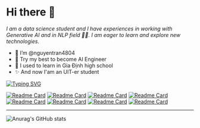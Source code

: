 # **Hi there 👋**

*I am a data science student and I have experiences in working with Generative AI and in NLP field 👨‍💻. I am eager to learn and explore new technologies.*

- 👋 I’m @nguyentran4804
- 👀 Try my best to become AI Engineer
- 🌱 I used to learn in Gia Định high school
- ✨ And now I'am an UIT-er student

[![Typing SVG](https://readme-typing-svg.demolab.com?font=&weight=900&size=48&letterSpacing=.2rem;&pause=1000&center=true&vCenter=true&random=true&width=1200&height=400&lines=Let's+Jump+Innn;Data+Science+Inspiration)](https://git.io/typing-svg)

[![Readme Card](https://github-readme-stats.vercel.app/api/pin/?username=MrNquyen&repo=SymbolicResoning&theme=dracula)](https://github.com/MrNquyen/SymbolicResoning)
[![Readme Card](https://github-readme-stats.vercel.app/api/pin/?username=MrNquyen&repo=Implement-DEVICE-Captioning)](https://github.com/MrNquyen/Implement-DEVICE-Captioning)
[![Readme Card](https://github-readme-stats.vercel.app/api/pin/?username=MrNquyen&repo=Spark-Streaming-with-Kafka)](https://github.com/MrNquyen/Spark-Streaming-with-Kafka)
[![Readme Card](https://github-readme-stats.vercel.app/api/pin/?username=MrNquyen&repo=Music-Analysis-On-Spotify)](https://github.com/MrNquyen/Music-Analysis-On-Spotify)
[![Readme Card](https://github-readme-stats.vercel.app/api/pin/?username=MrNquyen&repo=Climate-Change-Analysis)](https://github.com/MrNquyen/Climate-Change-Analysis)
[![Readme Card](https://github-readme-stats.vercel.app/api/pin/?username=MrNquyen&repo=DS_Challenge_Group_A)](https://github.com/MrNquyen/DS_Challenge_Group_A)
[![Readme Card](https://github-readme-stats.vercel.app/api/pin/?username=MrNquyen&repo=CS231-MovieGenre)](https://github.com/MrNquyen/CS231-MovieGenre)
[![Readme Card](https://github-readme-stats.vercel.app/api/pin/?username=MrNquyen&repo=DS307_SocialMedia)](https://github.com/MrNquyen/DS307_SocialMedia)

---------------------------------------------------------------------------------
![Anurag's GitHub stats](https://github-readme-stats.vercel.app/api?username=MrNquyen&show_icons=true&theme=dracula)
